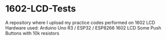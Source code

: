 # 1602-LCD-Tests
A repository where I upload my practice codes performed on 1602 LCD
Hardware used:
Arduino Uno R3 / ESP32 / ESP8266
1602 LCD
Some Push Buttons with 10k resistors
